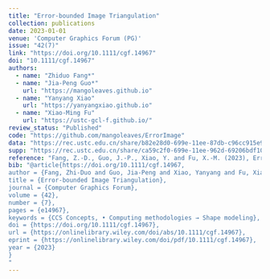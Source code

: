 ```yaml
---
title: "Error-bounded Image Triangulation"
collection: publications
date: 2023-01-01
venue: 'Computer Graphics Forum (PG)'
issue: "42(7)"
link: "https://doi.org/10.1111/cgf.14967"
doi: "10.1111/cgf.14967"
authors: 
  - name: "Zhiduo Fang*"
  - name: "Jia-Peng Guo*"
    url: "https://mangoleaves.github.io"
  - name: "Yanyang Xiao"
    url: "https://yanyangxiao.github.io"
  - name: "Xiao-Ming Fu"
    url: "https://ustc-gcl-f.github.io/"
review_status: "Published"
code: "https://github.com/mangoleaves/ErrorImage"
data: "https://rec.ustc.edu.cn/share/b82e28d0-699e-11ee-87db-c96cc915e9e1"
supp: "https://rec.ustc.edu.cn/share/ca59c2f0-699e-11ee-962d-69206bdf106f"
reference: "Fang, Z.-D., Guo, J.-P., Xiao, Y. and Fu, X.-M. (2023), Error-bounded Image Triangulation. Computer Graphics Forum, 42: e14967. https://doi.org/10.1111/cgf.14967"
bib: "@article{https://doi.org/10.1111/cgf.14967,
author = {Fang, Zhi-Duo and Guo, Jia-Peng and Xiao, Yanyang and Fu, Xiao-Ming},
title = {Error-bounded Image Triangulation},
journal = {Computer Graphics Forum},
volume = {42},
number = {7},
pages = {e14967},
keywords = {CCS Concepts, • Computing methodologies → Shape modeling},
doi = {https://doi.org/10.1111/cgf.14967},
url = {https://onlinelibrary.wiley.com/doi/abs/10.1111/cgf.14967},
eprint = {https://onlinelibrary.wiley.com/doi/pdf/10.1111/cgf.14967},
year = {2023}
}
"
---
```

